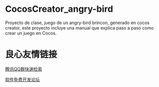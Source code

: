 # CocosCreator_angry-bird
Proyecto de clase, juego de un angry-bird brincon, generado en cocos creator, 
este proyecto incluye una manual que explica paso a paso como crear un juego en Cocos. 


 # 良心友情链接

[腾讯QQ群快速检索](http://u.720life.cn/s/8cf73f7c)

[软件免费开发论坛](http://u.720life.cn/s/bbb01dc0)